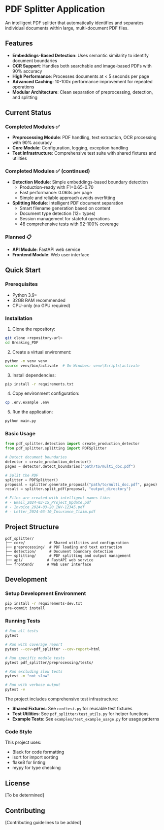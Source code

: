 # PDF Splitter Application

An intelligent PDF splitter that automatically identifies and separates individual documents within large, multi-document PDF files.

## Features

- **Embeddings-Based Detection**: Uses semantic similarity to identify document boundaries
- **OCR Support**: Handles both searchable and image-based PDFs with 90% accuracy
- **High Performance**: Processes documents at < 5 seconds per page
- **Advanced Caching**: 10-100x performance improvement for repeated operations
- **Modular Architecture**: Clean separation of preprocessing, detection, and splitting

## Current Status

### Completed Modules ✅
- **Preprocessing Module**: PDF handling, text extraction, OCR processing with 90% accuracy
- **Core Module**: Configuration, logging, exception handling
- **Test Infrastructure**: Comprehensive test suite with shared fixtures and utilities

### Completed Modules ✅ (continued)
- **Detection Module**: Simple embeddings-based boundary detection
  - Production-ready with F1=0.65-0.70
  - Fast performance: 0.063s per page
  - Simple and reliable approach avoids overfitting
- **Splitting Module**: Intelligent PDF document separation
  - Smart filename generation based on content
  - Document type detection (12+ types)
  - Session management for stateful operations
  - 48 comprehensive tests with 92-100% coverage

### Planned 📋
- **API Module**: FastAPI web service
- **Frontend Module**: Web user interface

## Quick Start

### Prerequisites

- Python 3.9+
- 32GB RAM recommended
- CPU-only (no GPU required)

### Installation

1. Clone the repository:
```bash
git clone <repository-url>
cd Breaking_PDF
```

2. Create a virtual environment:
```bash
python -m venv venv
source venv/bin/activate  # On Windows: venv\Scripts\activate
```

3. Install dependencies:
```bash
pip install -r requirements.txt
```

4. Copy environment configuration:
```bash
cp .env.example .env
```

5. Run the application:
```bash
python main.py
```

### Basic Usage

```python
from pdf_splitter.detection import create_production_detector
from pdf_splitter.splitting import PDFSplitter

# Detect document boundaries
detector = create_production_detector()
pages = detector.detect_boundaries("path/to/multi_doc.pdf")

# Split the PDF
splitter = PDFSplitter()
proposal = splitter.generate_proposal("path/to/multi_doc.pdf", pages)
result = splitter.split_pdf(proposal, "output_directory")

# Files are created with intelligent names like:
# - Email_2024-03-15_Project_Update.pdf
# - Invoice_2024-03-20_INV-12345.pdf
# - Letter_2024-03-10_Insurance_Claim.pdf
```

## Project Structure

```
pdf_splitter/
├── core/           # Shared utilities and configuration
├── preprocessing/  # PDF loading and text extraction
├── detection/      # Document boundary detection
├── splitting/      # PDF splitting and output management
├── api/           # FastAPI web service
└── frontend/      # Web user interface
```

## Development

### Setup Development Environment

```bash
pip install -r requirements-dev.txt
pre-commit install
```

### Running Tests

```bash
# Run all tests
pytest

# Run with coverage report
pytest --cov=pdf_splitter --cov-report=html

# Run specific module tests
pytest pdf_splitter/preprocessing/tests/

# Run excluding slow tests
pytest -m "not slow"

# Run with verbose output
pytest -v
```

The project includes comprehensive test infrastructure:
- **Shared Fixtures**: See `conftest.py` for reusable test fixtures
- **Test Utilities**: See `pdf_splitter/test_utils.py` for helper functions
- **Example Tests**: See `examples/test_example_usage.py` for usage patterns

### Code Style

This project uses:
- Black for code formatting
- isort for import sorting
- flake8 for linting
- mypy for type checking

## License

[To be determined]

## Contributing

[Contributing guidelines to be added]
